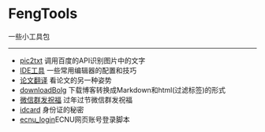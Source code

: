 # FengTools
一些小工具包

--------------------
* [pic2txt](/pic2txt) 调用百度的API识别图片中的文字
* [IDE工具](/IDE工具) 一些常用编辑器的配置和技巧
* [论文翻译](/论文翻译) 看论文的另一种姿势
* [downloadBolg](/downBolg) 下载博客转换成Markdown和html(过滤标签)的形式
* [微信群发祝福](/微信群发祝福) 过年过节微信群发祝福
* [idcard](/idcard) 身份证的秘密
* [ecnu_login](/ecnu_login)ECNU网页账号登录脚本